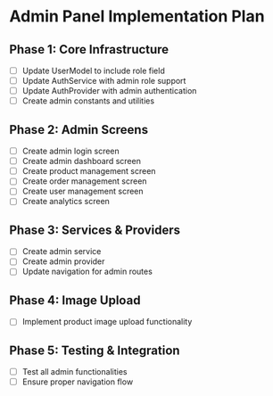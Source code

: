 # Admin Panel Implementation Plan

## Phase 1: Core Infrastructure
- [ ] Update UserModel to include role field
- [ ] Update AuthService with admin role support
- [ ] Update AuthProvider with admin authentication
- [ ] Create admin constants and utilities

## Phase 2: Admin Screens
- [ ] Create admin login screen
- [ ] Create admin dashboard screen
- [ ] Create product management screen
- [ ] Create order management screen
- [ ] Create user management screen
- [ ] Create analytics screen

## Phase 3: Services & Providers
- [ ] Create admin service
- [ ] Create admin provider
- [ ] Update navigation for admin routes

## Phase 4: Image Upload
- [ ] Implement product image upload functionality

## Phase 5: Testing & Integration
- [ ] Test all admin functionalities
- [ ] Ensure proper navigation flow
